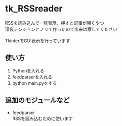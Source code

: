 # tk_RSSreader
RSSを読み込んで一覧表示，押すと記事が開くやつ<br>
深夜テンションとノリで作ったので出来は察してください<br><br>
TkinterでGUI表示を行っています

## 使い方
1. Pythonを入れる
1. feedparserを入れる
1. python main.pyをする

## 追加のモジュールなど
- feedparser<br>
RSSを読み込むために使います
